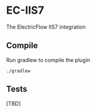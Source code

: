EC-IIS7
============

The ElectricFlow IIS7 integration

## Compile ##

Run gradlew to compile the plugin

`./gradlew`

## Tests ##
[TBD]
